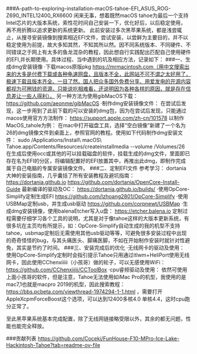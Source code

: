 ###A-path-to-exploring-installation-macOS-tahoe-EFI_ASUS_ROG-Z690_INTEL12400_RX6600
闲来无事，想着既然macOS tahoe为最后一个支持Intel芯片的大版本系统，索性花时间自己安装一下，优化好后，以后稳定使用，再不用折腾以追求更新的系统更新。
此前安装过多次黑苹果系统，都是浅尝辄止，从搜寻安装镜像到搜索相近EFI文件，尝试安装，以尝鲜为主要目的，并不以稳定使用为前提，故大多知其然，不知其所以然。因不同系统版本、不同硬件、不同错误之于网上有太多的鱼龙混杂的教程，因此想自行实践配出匹配自己使用硬件的EFI,并长期使用。具体过程、当中遇到的坑及相应方法，记录如下：
	###一、生成dmg安装镜像
  ·下载macos原版pkg
  https://mrmacintosh.com（用中文搜索出来的大多是付费下载或各种龟速网盘，且版本不全，此网站不可不谓之太好用了，极速下载且版本齐全、一目了然。国人把众多国外免费分享、用爱发电的开源内容都视为可圈钱的资源，只能说吃相难看，还说明因为各种各样的原因，就是存在信息差让一些人得利）。
  另一种方法为使用gibMacOS下载：https://github.com/aeonme/gibMacOS
  ·制作dmg安装镜像文件：
  在尝试后发现，这一步用到了此前下载的可以安装的dmg包，因为在尝试后发现，只能通过macos使用官方方法制作：
  https://support.apple.com/zh-cn/101578
  以制作MacOS_tahole为例：
  在mac中打开磁盘工具，选择“空白镜像”新建了一个名为26的dmg镜像文件到桌面上，参照官网的教程。使用如下代码制作dmg安装文件：
  sudo /Applications/Install\ macOS\ Tahoe.app/Contents/Resources/createinstallmedia --volume /Volumes/26 
  在生成后使用occ或其他的可以挂载磁盘的软件，挂载生成的dmg文件，里面即已存在名为EFI的分区，将编辑配置好的EFI放置其中，再推出此dmg，即制作完成属于自己电脑的专属安装镜像文件。
	###二、定制EFI文件
  参考学习：
  dortania大神的安装指南，几乎囊括了所有安装教程及避坑指南：
  https://dortania.github.io
  https://github.com/dortania/OpenCore-Install-Guide
  最新编译的驱动及OC：
  https://dortania.github.io/builds/
  ·使用OpCore-Simplify定制生成EFI
  https://github.com/lzhoang2801/OpCore-Simplify
  ·使用USBMap定制usb，并生成usb驱动
  https://github.com/corpnewt/USBMap
  ·生成dmg安装镜像，使用balenaEtcher写入u盘：
  https://etcher.balena.io
  定制过程需要仔细学习各个工具的说明，尤其是对于像tahoe这样的大版本更新系统，有很多坑在主页均有所提示，如：OpCore-Simplify自动生成的我的机型不支持tahoe，usbmap定制后无需使用其他usb驱动等等，可避免很多安装过程中出现的奇奇怪怪的bug，与其头痛医头、脚痛医脚，不如在开始制作安装时就针对性避免，其实是节约了时间。
	###三、安装完成后的优化
  ·无线网卡的驱动及使用：
  使用OpCore-Simplify定制时会指引提示Tahoe只用通过itlwm+HeliPort使用无线网卡，因此使用CChenxiiiii（小孩哥）做的轮子，可以无感使用WiFi：https://github.com/CChenxiiiii/CCToolBox
  ·cpu睿频驱动及使用：
  依然可使用上面小孩哥的软件，但是注意，Tahoe无法使用如iMac Pro的机型，我使用的是mac7,1也就是macpro 2019的机型，因此搜索教程：https://bbs.pcbeta.com/viewthread-1974294-1-1.html
  ，需要打开AppleXcpmForceBoost这个选项，可以达到12400多核4.0 单核4.4，这时cpu跑分正常了。

  至此黑苹果系统基本完成配置，除了无线网链接略受限以外，其余的都无问题，性能也能完全释放。
  
###贡献列表
  https://github.com/Coceki/FunHouse-F10-MPro-Ice-Lake-Hackintosh-Tahoe?tab=readme-ov-file
